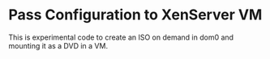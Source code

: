 
# Pass Configuration to XenServer VM

This is experimental code to create an ISO on demand in dom0 and
mounting it as a DVD in a VM. 



